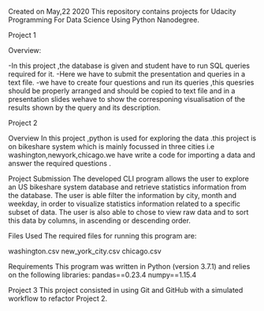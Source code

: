 Created on May,22 2020
This repository contains projects for Udacity Programming For Data Science Using Python Nanodegree.

Project 1

Overview:

-In this project ,the database is given and student have to run SQL queries required for it. -Here we have to submit the presentation and queries in a text file. -we have to create four questions and run its queries ,this quesries should be properly arranged and should be copied to text file and in a presentation slides wehave to show the corresponing visualisation of the results shown by the query and its description.

Project 2

Overview In this project ,python is used for exploring the data .this project is on bikeshare system which is mainly focussed in three cities i.e washington,newyork,chicago.we have write a code for importing a data and answer the required questions .

Project Submission The developed CLI program allows the user to explore an US bikeshare system database and retrieve statistics information from the database. The user is able filter the information by city, month and weekday, in order to visualize statistics information related to a specific subset of data. The user is also able to chose to view raw data and to sort this data by columns, in ascending or descending order.

Files Used The required files for running this program are:

washington.csv new_york_city.csv chicago.csv

Requirements This program was written in Python (version 3.7.1) and relies on the following libraries: pandas==0.23.4 numpy==1.15.4

Project 3 This project consisted in using Git and GitHub with a simulated workflow to refactor Project 2.
